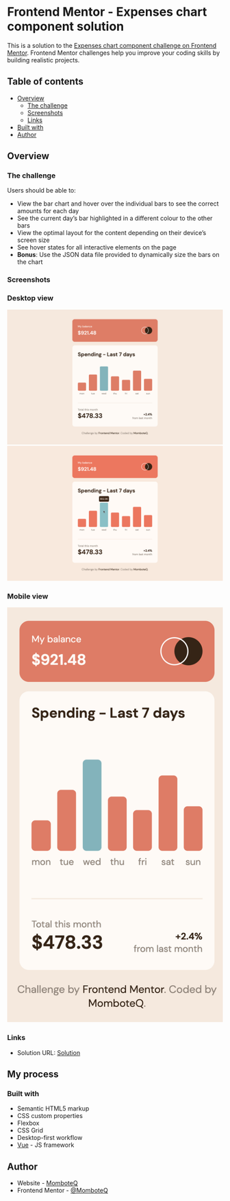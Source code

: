 # Frontend Mentor - Expenses chart component solution

This is a solution to the [Expenses chart component challenge on Frontend Mentor](https://www.frontendmentor.io/challenges/expenses-chart-component-e7yJBUdjwt). Frontend Mentor challenges help you improve your coding skills by building realistic projects. 

## Table of contents

- [Overview](#overview)
  - [The challenge](#the-challenge)
  - [Screenshots](#screenshots)
  - [Links](#links)
- [Built with](#built-with)
- [Author](#author)

## Overview

### The challenge

Users should be able to:

- View the bar chart and hover over the individual bars to see the correct amounts for each day
- See the current day’s bar highlighted in a different colour to the other bars
- View the optimal layout for the content depending on their device’s screen size
- See hover states for all interactive elements on the page
- **Bonus**: Use the JSON data file provided to dynamically size the bars on the chart

### Screenshots

### Desktop view
![](screenshots/desktop1.png)
![](screenshots/desktop2.png)

### Mobile view
![](screenshots/mobile.png)

### Links

- Solution URL: [Solution](https://momboteq.github.io/expenses-chart-component)

## My process

### Built with

- Semantic HTML5 markup
- CSS custom properties
- Flexbox
- CSS Grid
- Desktop-first workflow
- [Vue](https://vuejs.org) - JS framework

## Author

- Website - [MomboteQ](https://momboteq.github.io)
- Frontend Mentor - [@MomboteQ](https://www.frontendmentor.io/profile/MomboteQ)
